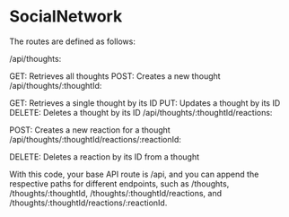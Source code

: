 # SocialNetwork

The routes are defined as follows:

/api/thoughts:

GET: Retrieves all thoughts
POST: Creates a new thought
/api/thoughts/:thoughtId:

GET: Retrieves a single thought by its ID
PUT: Updates a thought by its ID
DELETE: Deletes a thought by its ID
/api/thoughts/:thoughtId/reactions:

POST: Creates a new reaction for a thought
/api/thoughts/:thoughtId/reactions/:reactionId:

DELETE: Deletes a reaction by its ID from a thought

With this code, your base API route is /api, and you can append the respective paths for different endpoints, such as /thoughts, /thoughts/:thoughtId, /thoughts/:thoughtId/reactions, and /thoughts/:thoughtId/reactions/:reactionId.